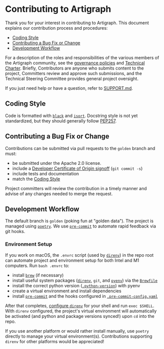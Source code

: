 # Contributing to Artigraph

Thank you for your interest in contributing to Artigraph. This document explains our contribution process and procedures:

- [Coding Style](#Coding-Style)
- [Contributing a Bug Fix or Change](#Contributing-a-Bug-Fix-or-Change)
- [Development Workflow](#Development-Workflow)

For a description of the roles and responsibilities of the various members of the Artigraph community, see the [governance policies](GOVERNANCE.md) and [Technical Charter](tsc/CHARTER.pdf). Briefly, Contributors are anyone who submits content to the project, Committers review and approve such submissions, and the Technical Steering Committee provides general project oversight.

If you just need help or have a question, refer to [SUPPORT.md](SUPPORT.md).

## Coding Style

Code is formatted with [`black`](https://black.readthedocs.io/en/stable/) and [`isort`](https://pycqa.github.io/isort/). Docstring style is not yet standardized, but they should generally follow [PEP257](https://www.python.org/dev/peps/pep-0257/).

## Contributing a Bug Fix or Change

Contributions can be submitted via pull requests to the `golden` branch and must:

- be submitted under the Apache 2.0 license.
- include a [Developer Certificate of Origin signoff](https://wiki.linuxfoundation.org/dco) (`git commit -s`)
- include tests and documentation
- match the [Coding Style](#Coding-Style)

Project committers will review the contribution in a timely manner and advise of any changes needed to merge the request.

## Development Workflow

The default branch is `golden` (poking fun at "golden data"). The project is managed using [`poetry`](https://python-poetry.org/). We use [`pre-commit`](https://pre-commit.com/) to automate rapid feedback via git hooks.

### Environment Setup

If you work on macOS, the `.envrc` script (used by [`direnv`](https://direnv.net/)) in the repo root can automate project and environment setup for both Intel and M1 computers. Run `bash .envrc` to:
- install [`brew`](https://brew.sh/) (if necessary)
- install useful system packages ([`direnv`](https://direnv.net/), `git`, and [`pyenv`](https://github.com/pyenv/pyenv)) via the [`Brewfile`](Brewfile)
- install the correct python version ([`.python-version`](.python-version)) with pyenv
- create a virtual environment and install dependencies
- install [`pre-commit`](https://pre-commit.com/) and the hooks configured in [`.pre-commit-config.yaml`](.pre-commit-config.yaml)

After that completes, [configure `direnv`](https://direnv.net/docs/hook.html) for your shell and run `exec $SHELL`. With `direnv` configured, the project's virtual environment will automatically be activated (and python and package versions synced!) upon `cd` into the repo.

If you use another platform or would rather install manually, use `poetry` directly to manage your virtual environment(s). Contributions supporting `direnv` for other platforms would be appreciated!
